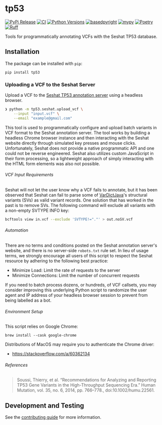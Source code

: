 # tp53

[![PyPi Release](https://badge.fury.io/py/tp53.svg)](https://badge.fury.io/py/tp53)
[![CI](https://github.com/clintval/tp53/actions/workflows/tests.yml/badge.svg?branch=main)](https://github.com/clintval/tp53/actions/workflows/tests.yml?query=branch%3Amain)
[![Python Versions](https://img.shields.io/badge/python-3.11_|_3.12_|_3.13-blue)](https://github.com/clintval/typeline)
[![basedpyright](https://img.shields.io/badge/basedpyright-checked-42b983)](https://docs.basedpyright.com/latest/)
[![mypy](https://www.mypy-lang.org/static/mypy_badge.svg)](https://mypy-lang.org/)
[![Poetry](https://img.shields.io/endpoint?url=https://python-poetry.org/badge/v0.json)](https://python-poetry.org/)
[![Ruff](https://img.shields.io/endpoint?url=https://raw.githubusercontent.com/astral-sh/ruff/main/assets/badge/v2.json)](https://docs.astral.sh/ruff/)

Tools for programmatically annotating VCFs with the Seshat TP53 database.

## Installation

The package can be installed with `pip`:

```console
pip install tp53
```

### Uploading a VCF to the Seshat Server

Upload a VCF to the [Seshat TP53 annotation server](http://vps338341.ovh.net/) using a headless browser.

```bash
❯ python -m tp53.seshat.upload_vcf \
    --input "input.vcf" \
    --email "example@gmail.com"
```

This tool is used to programmatically configure and upload batch variants in VCF format to the Seshat annotation server.
The tool works by building a headless Chrome browser instance and then interacting with the Seshat website directly through simulated key presses and mouse clicks.
Unfortunately, Seshat does not provide a native programmatic API and one could not be reverse engineered.
Seshat also utilizes custom JavaScript in their form processing, so a lightweight approach of simply interacting with the HTML form elements was also not possible.

###### VCF Input Requirements

Seshat will not let the user know why a VCF fails to annotate, but it has been observed that Seshat can fail to parse some of [VarDictJava](https://github.com/AstraZeneca-NGS/VarDictJava)'s structural variants (SVs) as valid variant records.
One solution that has worked in the past is to remove SVs.
The following command will exclude all variants with a non-empty SVTYPE INFO key:

```bash
bcftools view in.vcf --exclude 'SVTYPE!="."' > out.noSV.vcf
```

###### Automation

There are no terms and conditions posted on the Seshat annotation server's website, and there is no server-side `robots.txt` rule set.
In lieu of usage terms, we strongly encourage all users of this script to respect the Seshat resource by adhering to the following best practice:

- Minimize Load: Limit the rate of requests to the server
- Minimize Connections: Limit the number of concurrent requests

If you need to batch process dozens, or hundreds, of VCF callsets, you may consider improving this underlying Python script to randomize the user agent and IP address of your headless browser session to prevent from being labelled as a bot.

###### Environment Setup

This script relies on Google Chrome:

```console
brew install --cask google-chrome
```

Distributions of MacOS may require you to authenticate the Chrome driver:

- https://stackoverflow.com/a/60362134

###### References

> Soussi, Thierry, et al. “Recommendations for Analyzing and Reporting TP53
> Gene Variants in the High-Throughput Sequencing Era.” Human Mutation,
> vol. 35, no. 6, 2014, pp. 766–778., doi:10.1002/humu.22561.

## Development and Testing

See the [contributing guide](./CONTRIBUTING.md) for more information.
